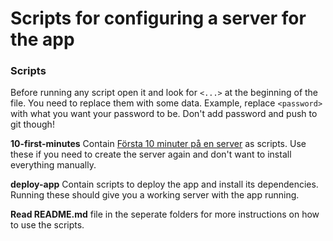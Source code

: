 Scripts for configuring a server for the app
======================

### Scripts

Before running any script open it and look for `<...>` at the beginning of the file. You need to replace them with some
data. Example, replace `<password>` with what you want your password to be. Don't add password and push to git though!

**10-first-minutes**
Contain [Första 10 minuter på en server](kunskap/github-education-pack-och-en-server-pa-digital-ocean#first10) as
scripts. Use these if you need to create the server again and don't want to install everything manually.

**deploy-app** Contain scripts to deploy the app and install its dependencies. Running these should give you a working
server with the app running.

**Read README.md** file in the seperate folders for more instructions on how to use the scripts.
